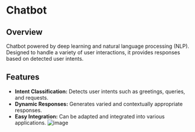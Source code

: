 # Chatbot


## Overview

 Chatbot powered by deep learning and natural language processing (NLP). Designed to handle a variety of user interactions, it provides responses based on detected user intents.

## Features

- **Intent Classification:** Detects user intents such as greetings, queries, and requests.
- **Dynamic Responses:** Generates varied and contextually appropriate responses.
- **Easy Integration:** Can be adapted and integrated into various applications.
![image](https://github.com/user-attachments/assets/b8a25cce-6382-4a11-a738-b3f5539759a7)
